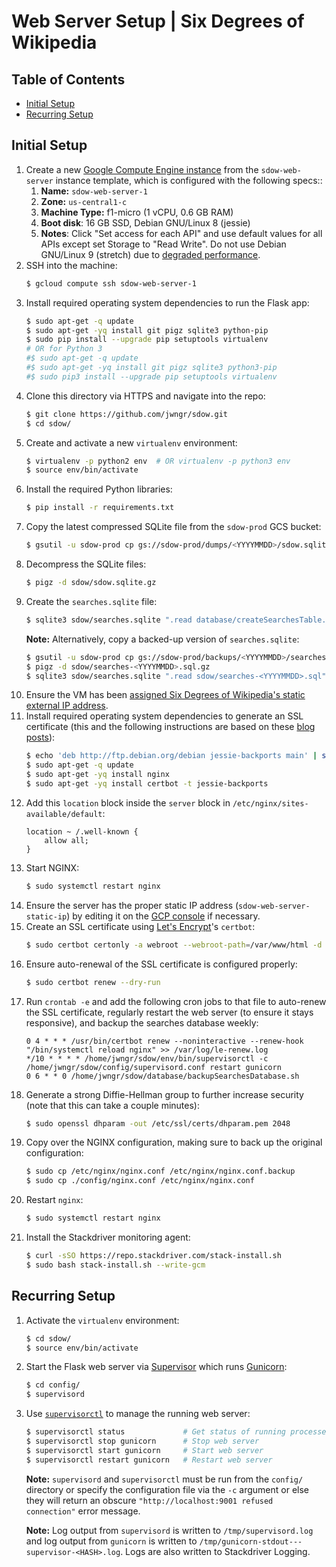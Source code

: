 # Web Server Setup | Six Degrees of Wikipedia

## Table of Contents

* [Initial Setup](#initial-setup)
* [Recurring Setup](#recurring-setup)

## Initial Setup

1.  Create a new [Google Compute Engine instance](https://console.cloud.google.com/compute/instances?project=sdow-prod)
    from the `sdow-web-server` instance template, which is configured with the following specs::
    1.  **Name:** `sdow-web-server-1`
    1.  **Zone:** `us-central1-c`
    1.  **Machine Type:** f1-micro (1 vCPU, 0.6 GB RAM)
    1.  **Boot disk**: 16 GB SSD, Debian GNU/Linux 8 (jessie)
    1.  **Notes**: Click "Set access for each API" and use default values for all APIs except set
        Storage to "Read Write". Do not use Debian GNU/Linux 9 (stretch) due to
        [degraded performance](https://lists.debian.org/debian-kernel/2017/12/msg00265.html).
1.  SSH into the machine:
    ```bash
    $ gcloud compute ssh sdow-web-server-1
    ```
1.  Install required operating system dependencies to run the Flask app:
    ```bash
    $ sudo apt-get -q update
    $ sudo apt-get -yq install git pigz sqlite3 python-pip
    $ sudo pip install --upgrade pip setuptools virtualenv
    # OR for Python 3
    #$ sudo apt-get -q update
    #$ sudo apt-get -yq install git pigz sqlite3 python3-pip
    #$ sudo pip3 install --upgrade pip setuptools virtualenv
    ```
1.  Clone this directory via HTTPS and navigate into the repo:
    ```bash
    $ git clone https://github.com/jwngr/sdow.git
    $ cd sdow/
    ```
1.  Create and activate a new `virtualenv` environment:
    ```bash
    $ virtualenv -p python2 env  # OR virtualenv -p python3 env
    $ source env/bin/activate
    ```
1.  Install the required Python libraries:
    ```bash
    $ pip install -r requirements.txt
    ```
1.  Copy the latest compressed SQLite file from the `sdow-prod` GCS bucket:
    ```bash
    $ gsutil -u sdow-prod cp gs://sdow-prod/dumps/<YYYYMMDD>/sdow.sqlite.gz sdow/
    ```
1.  Decompress the SQLite files:
    ```bash
    $ pigz -d sdow/sdow.sqlite.gz
    ```
1.  Create the `searches.sqlite` file:
    ```bash
    $ sqlite3 sdow/searches.sqlite ".read database/createSearchesTable.sql"
    ```
    **Note:** Alternatively, copy a backed-up version of `searches.sqlite`:
    ```bash
    $ gsutil -u sdow-prod cp gs://sdow-prod/backups/<YYYYMMDD>/searches-<YYYYMMDD>.sql.gz sdow/
    $ pigz -d sdow/searches-<YYYYMMDD>.sql.gz
    $ sqlite3 sdow/searches.sqlite ".read sdow/searches-<YYYYMMDD>.sql"
    ```
1.  Ensure the VM has been [assigned Six Degrees of Wikipedia's static external IP address](https://cloud.google.com/compute/docs/ip-addresses/reserve-static-external-ip-address#IP_assign).
1.  Install required operating system dependencies to generate an SSL certificate (this and the
    following instructions are based on these
    [blog](https://www.digitalocean.com/community/tutorials/how-to-secure-nginx-with-let-s-encrypt-on-debian-8)
    [posts](https://blog.miguelgrinberg.com/post/running-your-flask-application-over-https)):
    ```bash
    $ echo 'deb http://ftp.debian.org/debian jessie-backports main' | sudo tee /etc/apt/sources.list.d/backports.list
    $ sudo apt-get -q update
    $ sudo apt-get -yq install nginx
    $ sudo apt-get -yq install certbot -t jessie-backports
    ```
1.  Add this `location` block inside the `server` block in `/etc/nginx/sites-available/default`:
    ```
    location ~ /.well-known {
        allow all;
    }
    ```
1.  Start NGINX:
    ```bash
    $ sudo systemctl restart nginx
    ```
1.  Ensure the server has the proper static IP address (`sdow-web-server-static-ip`) by editing it on
    the [GCP console](https://console.cloud.google.com/compute/instances?project=sdow-prod) if
    necessary.
1.  Create an SSL certificate using [Let's Encrypt](https://letsencrypt.org/)'s `certbot`:
    ```bash
    $ sudo certbot certonly -a webroot --webroot-path=/var/www/html -d api.sixdegreesofwikipedia.com --email wenger.jacob@gmail.com
    ```
1.  Ensure auto-renewal of the SSL certificate is configured properly:
    ```bash
    $ sudo certbot renew --dry-run
    ```
1.  Run `crontab -e` and add the following cron jobs to that file to auto-renew the SSL certificate,
    regularly restart the web server (to ensure it stays responsive), and backup the searches
    database weekly:
    ```
    0 4 * * * /usr/bin/certbot renew --noninteractive --renew-hook "/bin/systemctl reload nginx" >> /var/log/le-renew.log
    */10 * * * * /home/jwngr/sdow/env/bin/supervisorctl -c /home/jwngr/sdow/config/supervisord.conf restart gunicorn
    0 6 * * 0 /home/jwngr/sdow/database/backupSearchesDatabase.sh
    ```
1.  Generate a strong Diffie-Hellman group to further increase security (note that this can take a
    couple minutes):
    ```bash
    $ sudo openssl dhparam -out /etc/ssl/certs/dhparam.pem 2048
    ```
1.  Copy over the NGINX configuration, making sure to back up the original configuration:
    ```bash
    $ sudo cp /etc/nginx/nginx.conf /etc/nginx/nginx.conf.backup
    $ sudo cp ./config/nginx.conf /etc/nginx/nginx.conf
    ```
1.  Restart `nginx`:
    ```bash
    $ sudo systemctl restart nginx
    ```
1.  Install the Stackdriver monitoring agent:
    ```bash
    $ curl -sSO https://repo.stackdriver.com/stack-install.sh
    $ sudo bash stack-install.sh --write-gcm
    ```

## Recurring Setup

1.  Activate the `virtualenv` environment:
    ```bash
    $ cd sdow/
    $ source env/bin/activate
    ```
1.  Start the Flask web server via [Supervisor](http://supervisord.org/) which runs
    [Gunicorn](http://gunicorn.org/):
    ```bash
    $ cd config/
    $ supervisord
    ```
1.  Use [`supervisorctl`](http://supervisord.org/running.html#supervisorctl-command-line-options) to
    manage the running web server:

    ```bash
    $ supervisorctl status             # Get status of running processes
    $ supervisorctl stop gunicorn      # Stop web server
    $ supervisorctl start gunicorn     # Start web server
    $ supervisorctl restart gunicorn   # Restart web server
    ```

    **Note:** `supervisord` and `supervisorctl` must be run from the `config/` directory or specify
    the configuration file via the `-c` argument or else they will return an obscure
    `"http://localhost:9001 refused connection"` error message.

    **Note:** Log output from `supervisord` is written to `/tmp/supervisord.log` and log output from
    `gunicorn` is written to `/tmp/gunicorn-stdout---supervisor-<HASH>.log`. Logs are also written to
    Stackdriver Logging.
